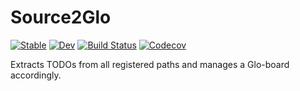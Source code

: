 # Source2Glo

[![Stable](https://img.shields.io/badge/docs-stable-blue.svg)](https://beastyblacksmith.github.io/Source2Glo.jl/stable)
[![Dev](https://img.shields.io/badge/docs-dev-blue.svg)](https://beastyblacksmith.github.io/Source2Glo.jl/dev)
[![Build Status](https://travis-ci.com/beastyblacksmith/Source2Glo.jl.svg?branch=master)](https://travis-ci.com/beastyblacksmith/Source2Glo.jl)
[![Codecov](https://codecov.io/gh/beastyblacksmith/Source2Glo.jl/branch/master/graph/badge.svg)](https://codecov.io/gh/beastyblacksmith/Source2Glo.jl)

Extracts TODOs from all registered paths and manages a Glo-board accordingly.

